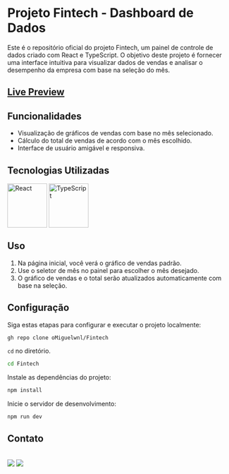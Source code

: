 # Projeto Fintech - Dashboard de Dados

Este é o repositório oficial do projeto Fintech, um painel de controle de dados criado com React e TypeScript. O objetivo deste projeto é fornecer uma interface intuitiva para visualizar dados de vendas e analisar o desempenho da empresa com base na seleção do mês.

## <a href="https://fintech-db.netlify.app/">Live Preview</a>

## Funcionalidades

- Visualização de gráficos de vendas com base no mês selecionado.
- Cálculo do total de vendas de acordo com o mês escolhido.
- Interface de usuário amigável e responsiva.

## Tecnologias Utilizadas

<div >
  <img align="center" alt="React" src="https://cdn.worldvectorlogo.com/logos/react-2.svg"  height="100" width="90"/>
  <img align="center" alt="TypeScript" src="https://cdn.worldvectorlogo.com/logos/typescript.svg"  height="100" width="90"/>
</div>

## Uso

1. Na página inicial, você verá o gráfico de vendas padrão.
2. Use o seletor de mês no painel para escolher o mês desejado.
3. O gráfico de vendas e o total serão atualizados automaticamente com base na seleção.

## Configuração

Siga estas etapas para configurar e executar o projeto localmente:

```sh
gh repo clone oMiguelwnl/Fintech
```

`cd` no diretório.

```sh
cd Fintech
```

Instale as dependências do projeto:

```sh
npm install
```

Inicie o servidor de desenvolvimento:

```sh
npm run dev
```

## Contato

<p style="display: inline_block"><br>
<a href="https://instagram.com/Miguel.iwnl" target="_blank"><img src="https://img.shields.io/badge/-Instagram-%23E4405F?style=for-the-badge&logo=instagram&logoColor=white" target="_blank"></a>
</a>
 <a href="https://www.linkedin.com/in/miguel-rafael-almeida/" target="_blank"><img src="https://img.shields.io/badge/-LinkedIn-%230077B5?style=for-the-badge&logo=linkedin&logoColor=white" target="_blank"></a>
